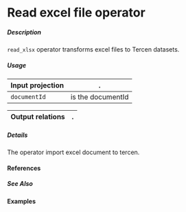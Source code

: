 # Read excel file operator

##### Description

`read_xlsx` operator transforms excel files to Tercen datasets.

##### Usage

Input projection|.
---|---
`documentId`        | is the documentId 


Output relations|.
---|---
 

##### Details
The operator import excel document to tercen.

#### References


##### See Also


#### Examples
